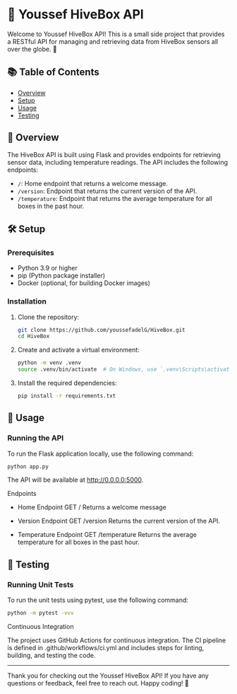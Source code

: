 # 🐝 Youssef HiveBox API

Welcome to Youssef HiveBox API! This is a small side project that provides a RESTful API for managing and retrieving data from HiveBox sensors all over the globe. 🐝

## 📚 Table of Contents

- [Overview](#overview)
- [Setup](#setup)
- [Usage](#usage)
- [Testing](#testing)

## 🌟 Overview

The HiveBox API is built using Flask and provides endpoints for retrieving sensor data, including temperature readings. The API includes the following endpoints:

- `/`: Home endpoint that returns a welcome message.
- `/version`: Endpoint that returns the current version of the API.
- `/temperature`: Endpoint that returns the average temperature for all boxes in the past hour.

## 🛠️ Setup

### Prerequisites

- Python 3.9 or higher
- pip (Python package installer)
- Docker (optional, for building Docker images)

### Installation

1. Clone the repository:

   ```sh
   git clone https://github.com/youssefadelG/HiveBox.git
   cd HiveBox
   ```

2. Create and activate a virtual environment:

   ```sh
   python -m venv .venv
   source .venv/bin/activate  # On Windows, use `.venv\Scripts\activate`
   ```

3. Install the required dependencies:

   ```sh
   pip install -r requirements.txt
   ```


## 🚀 Usage

### Running the API

To run the Flask application locally, use the following command:
   ```sh
   python app.py
   ```

The API will be available at http://0.0.0.0:5000.

Endpoints
   - Home Endpoint
      GET /
   Returns a welcome message
   
   - Version Endpoint
      GET /version
   Returns the current version of the API.

   - Temperature Endpoint
      GET /temperature
   Returns the average temperature for all boxes in the past hour.


## 🧪 Testing
### Running Unit Tests

To run the unit tests using pytest, use the following command:
   ```sh
   python -m pytest -vvv
   ```

Continuous Integration

The project uses GitHub Actions for continuous integration. The CI pipeline is defined in .github/workflows/ci.yml and includes steps for linting, building, and testing the code.

------------------------------------------------------------
Thank you for checking out the Youssef HiveBox API! If you have any questions or feedback, feel free to reach out. Happy coding! 🎉
